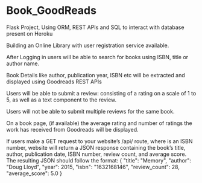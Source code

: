 # Book_GoodReads
Flask Project, Using ORM, REST APIs and SQL to interact with database present on Heroku

Building an Online Library with user registration service available.

After Logging in users will be able to search for books using ISBN, title or author name.

Book Details like author, publication year, ISBN etc will be extracted and displayed using Goodreads REST APIs

Users will be able to submit a review: consisting of a rating on a scale of 1 to 5, as well as a text component to the review. 

Users will not be able to submit multiple reviews for the same book.

On a book page, (if available) the average rating and number of ratings the work has received from Goodreads will be displayed.

If users make a GET request to your website’s /api/<isbn> route, where <isbn> is an ISBN number, website will return a JSON response containing the book’s title, author, publication date, ISBN number, review count, and average score. The resulting JSON should follow the format:
{
    "title": "Memory",
    "author": "Doug Lloyd",
    "year": 2015,
    "isbn": "1632168146",
    "review_count": 28,
    "average_score": 5.0
}
